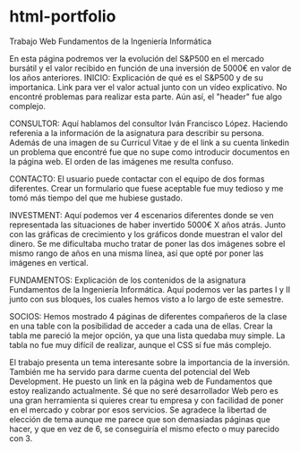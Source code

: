 # html-portfolio
Trabajo Web Fundamentos de la Ingeniería Informática

En esta página podremos ver la evolución del S&P500 en el mercado bursátil y el valor recibido en función de una inversión de 5000€ en valor de los años anteriores.
INICIO:
Explicación de qué es el S&P500 y de su importanica. Link para ver el valor actual junto con un vídeo explicativo.
No encontré problemas para realizar esta parte. Aún así, el "header" fue algo complejo.

CONSULTOR: 
Aquí hablamos del consultor Iván Francisco López. Haciendo referenia a la información de la asignatura para describir su persona. Además de una imagen de su Curricul Vitae y de
el link a su cuenta linkedin un problema que encontré fue que no supe como introducir documentos en la página web. El orden de las imágenes me resulta confuso.

CONTACTO:
El usuario puede contactar con el equipo de dos formas diferentes. Crear un formulario que fuese aceptable fue muy tedioso y me tomó más tiempo del que me hubiese gustado.

INVESTMENT:
Aquí podemos ver 4 escenarios diferentes donde se ven representada las situaciones de haber invertido 5000€ X años atrás. Junto con las gráficas de crecimiento y los gráficos donde
muestran el valor del dinero. Se me dificultaba mucho tratar de poner las dos imágenes sobre el mismo rango de años en una misma línea, así que opté por poner las imágenes en vertical.

FUNDAMENTOS:
Explicación de los contenidos de la asignatura Fundamentos de la Ingeniería Informática. Aquí podemos ver las partes I y II junto con sus bloques, los cuales hemos visto a lo largo 
de este semestre.

SOCIOS:
Hemos mostrado 4 páginas de diferentes compañeros de la clase en una table con la posibilidad de acceder a cada una de ellas. Crear la tabla me pareció la mejor opción, ya que una lista
quedaba muy simple. La tabla no fue muy difícil de realizar, aunque el CSS sí fue más complejo.


El trabajo presenta un tema interesante sobre la importancia de la inversión. También me ha servido para darme cuenta del potencial del Web Development. He puesto un link en la 
página web de Fundamentos que estoy realizando actualmente. Sé que no seré desarrollador Web pero es una gran herramienta si quieres crear tu empresa y con facilidad de poner en el 
mercado y cobrar por esos servicios. Se agradece la libertad de elección de tema aunque me parece que son demasiadas páginas que hacer, y que en vez de 6, se conseguiría el mismo 
efecto o muy parecido con 3.
